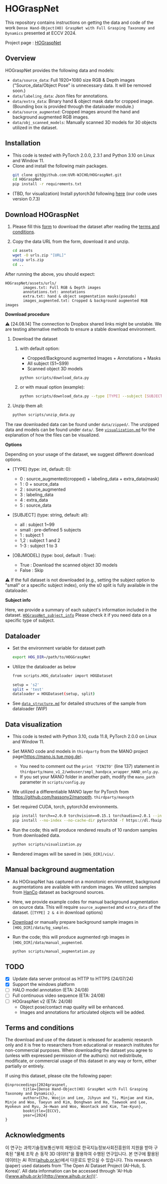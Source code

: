 # HOGraspNet
This repository contains instructions on getting the data and code of the work `Dense Hand-Object(HO) GraspNet with Full Grasping Taxonomy and Dynamics` presented at ECCV 2024.

Project page : [HOGraspNet](https://hograspnet2024.github.io/)


## Overview
HOGraspNet provides the following data and models:
- `data/source_data`: Full 1920*1080 size RGB & Depth images ("Source_data/Object Pose" is unnecessary data. It will be removed soon.)
- `data/labeling_data`: Json files for annotations.
- `data/extra_data`: Binary hand & object mask data for cropped image. (Bounding box is provided through the dataloader module.)
- `data/source_augmented`: Cropped images around the hand and background augmented RGB images.
- `data/obj_scanned_models`: Manually scanned 3D models for 30 objects utilized in the dataset.

<!-- See [`data_structure.md`](./docs/data_structure.md) for an explanation of the data you will download. -->

## Installation

- This code is tested with PyTorch 2.0.0, 2.3.1 and Python 3.10 on Linux and Window 11.
- Clone and install the following main packages.
    ```bash
    git clone git@github.com:UVR-WJCHO/HOGraspNet.git
    cd HOGraspNet
    pip install -r requirements.txt
    ```
- (TBD, for visualization) Install pytorch3d following [here](https://github.com/facebookresearch/pytorch3d) (our code uses version 0.7.3)



## Download HOGraspNet

1. Please fill this [form](https://forms.gle/UqH15zN2PiBGQDUs7) to download the dataset after reading the [terms and conditions](#terms).

2. Copy the data URL from the form, download it and unzip.
    ```bash
    cd assets
    wget -O urls.zip "[URL]"
    unzip urls.zip
    cd ..
    ```


After running the above, you should expect:
<!-- HOGraspNet/assets/checksum.json -->
```
HOGraspNet/assets/urls/
        images.txt: Full RGB & Depth images
        annotations.txt: annotations
        extra.txt: hand & object segmentation masks(pseudo)
        images_augmented.txt: Cropped & background augmented RGB images

```

**Download procedure**

⚠️ [24.08.14] The connection to Dropbox shared links might be unstable. We are testing alternative methods to ensure a stable download environment.

1. Download the dataset 
	1. with default option: 
		- Cropped/Background augmented Images + Annotations + Masks
		- All subject (S1~S99)
		- Scanned object 3D models

		```bash
		python scripts/download_data.py
		```

	2. or with maual option (example): 
		```bash
		python scripts/download_data.py --type [TYPE] --subject [SUBJECT] --objModel [OBJMODEL]
		```

2. Unzip them all:
	```bash
	python scripts/unzip_data.py
	```

The raw downloaded data can be found under `data/zipped/`. The unzipped data and models can be found under `data/`. See [`visualization.md`](./docs/visualization.md) for the explanation of how the files can be visualized.


**Options**

Depending on your usage of the dataset, we suggest different download options. 


* [TYPE] (type: int, default: 0): 
    * 0 : source_augmented(cropped) + labeling_data + extra_data(mask)
    * 1 : 0 + source_data
    * 2 : source_augmented
    * 3 : labeling_data
    * 4 : extra_data
    * 5 : source_data

* [SUBJECT] (type: string, default: all): 
    * all : subject 1~99
    * small : pre-defined 5 subjects
    * 1 : subject 1
    * 1,2 : subject 1 and 2
    * 1-3 : subject 1 to 3
        
* [OBJMODEL] (type: bool, default : True): 
    * True : Download the scanned object 3D models
    * False : Skip

⚠️ If the full dataset is not downloaded (e.g., setting the subject option to "small" or a specific subject index), only the s0 split is fully available in the dataloader.


**Subject info**

Here, we provide a summary of each subject's information included in the dataset. [`HOGraspNet_subject_info`](./assets/HOGraspNet_subject_info.csv)
Please check it if you need data on a specific type of subject.



## Dataloader

* Set the environment variable for dataset path
    ```bash
    export HOG_DIR=/path/to/HOGGraspNet
    ```

* Utilize the dataloader as below
    ```bash
    from scripts.HOG_dataloader import HOGDataset

    setup = 's2'
    split = 'test'
    dataloader = HOGDataset(setup, split)
    ```

* See [`data_structure.md`](./docs/data_structure.md) for detailed structures of the sample from dataloader (WIP)



## Data visualization

- This code is tested with Python 3.10, cuda 11.8, PyTorch 2.0.0 on Linux and Window 11.

- Set MANO code and models in `thirdparty` from the MANO project page(https://mano.is.tue.mpg.de).
    - You need to comment out the `print 'FINITO'` (line 137) statement in `thirdparty/mano_v1_2/webuser/smpl_handpca_wrapper_HAND_only.py`.
    - If you set your MANO folder in another path, modify the `mano_path` parameter in `scripts/config.py`
- We utilized a differentiable MANO layer for PyTorch from https://github.com/hassony2/manopth. `thirdparty/manopth`


<!-- ```bash
conda create -n HOG_vis python=3.10
conda activate HOG_vis
pip install -r requirements_vis.txt 
``` -->

- Set required CUDA, torch, pytorch3d environments.
    ```bash
    pip install torch==2.0.0 torchvision==0.15.1 torchaudio==2.0.1 --index-url https://download.pytorch.org/whl/cu118
    pip install --no-index --no-cache-dir pytorch3d -f https://dl.fbaipublicfiles.com/pytorch3d/packaging/wheels/py310_cu118_pyt200/download.html
    ```

- Run the code; this will produce rendered results of 10 random samples from downloaded data.
    ```bash
    python scripts/visualization.py
    ```

- Rendered images will be saved in `[HOG_DIR]/vis/`.

## Manual background augmentation
 
- As HOGraspNet has captured on a monotonic environment, background augmentations are available with random images. We utilized samples from [HanCo](https://github.com/lmb-freiburg/contra-hand) dataset as background sources.

- Here, we provide example codes for manual background augmentation on source data. This will require `source_augmented` and `extra_data` of the dataset. (`[TYPE] 2 & 4` in download options)

- [Download](https://www.dropbox.com/scl/fi/ql79p3d3tu5npdl9g8jpp/bg_samples.zip?rlkey=sb1y5w443ale0l2udn0nrq64j&st=scr7jr9q&dl=1) or manually prepare background sample images in `[HOG_DIR]/data/bg_samples`.

- Run the code; this will produce augmented rgb images in `[HOG_DIR]/data/manual_augmented`.
    ```bash
    python scripts/manual_augmentation.py
    ```




## TODO ##

<!-- - [ ] An uncompleted task
- [x] A completed task -->
- [x] Update data server protocol as HTTP to HTTPS (24/07/24)
- [x] Support the windows platform
- [ ] HALO model annotation (ETA: 24/08)
- [ ] Full continuous video sequence (ETA: 24/08)
- [ ] HOGraspNet v2 (ETA: 24/08)
	- Object pose/contact map quality will be enhanced.
	- Images and annotations for articulated objects will be added.


## Terms and conditions
<a name="terms"></a>
The download and use of the dataset is released for academic research only and it is free to researchers from educational or research institutes for non-commercial purposes. When downloading the dataset you agree to (unless with expressed permission of the authors): not redistribute, modificate, or commercial usage of this dataset in any way or form, either partially or entirely.

If using this dataset, please cite the following paper:

```
@inproceedings{2024graspnet,
        title={Dense Hand-Object(HO) GraspNet with Full Grasping Taxonomy and Dynamics},
        author={Cho, Woojin and Lee, Jihyun and Yi, Minjae and Kim, Minje and Woo, Taeyun and Kim, Donghwan and Ha, Taewook and Lee, Hyokeun and Ryu, Je-Hwan and Woo, Woontack and Kim, Tae-Kyun},
        booktitle={ECCV},
        year={2024}
}
```

## Acknowledgments
이 연구는 과학기술정보통신부의 재원으로 한국지능정보사회진흥원의 지원을 받아 구축된 "물체 조작 손 동작 3D 데이터"을 활용하여 수행된 연구입니다.
본 연구에 활용된 데이터는 AI 허브([aihub.or.kr](http://aihub.or.kr/))에서 다운로드 받으실 수 있습니다.
This research (paper) used datasets from 'The Open AI Dataset Project (AI-Hub, S. Korea)'.
All data information can be accessed through 'AI-Hub ([www.aihub.or.kr](http://www.aihub.or.kr/))'.
